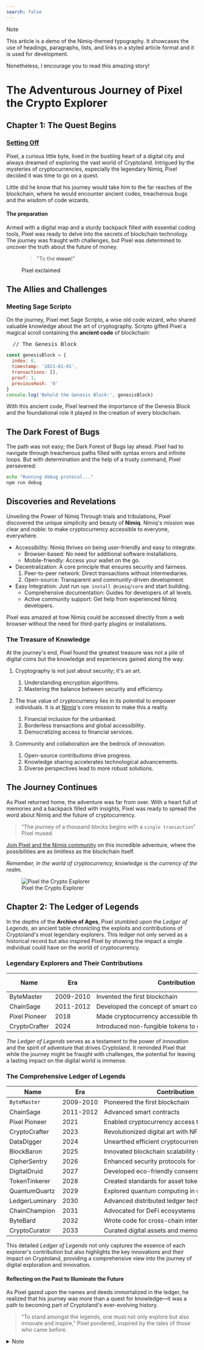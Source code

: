 ```yaml
---
search: false
---
```


> [!NOTE]
> This article is a demo of the Nimiq-themed typography. It showcases the use of headings, paragraphs, lists, and links in a styled article format and it is used for development.
>
> Nonetheless, I encourage you to read this amazing story!

# The Adventurous Journey of Pixel the Crypto Explorer

## Chapter 1: The Quest Begins

<h3 id="setting-off">
<a href="#setting-off" aria-hidden="true" class="header-anchor">
Setting Off
</a>
</h3>

Pixel, a curious little byte, lived in the bustling heart of a digital city and always dreamed of exploring the vast world of Cryptoland. Intrigued by the mysteries of cryptocurrencies, especially the legendary Nimiq, Pixel decided it was time to go on a quest.

Little did he know that his journey would take him to the far reaches of the blockchain, where he would encounter ancient codes, treacherous bugs and the wisdom of code wizards.

<h4 id="the-preparation" tabindex="-1">The preparation <a href="#the-preparation">&ZeroWidthSpace;</a></h4>

Armed with a digital map and a sturdy backpack filled with essential coding tools, Pixel was ready to delve into the secrets of blockchain technology. The journey was fraught with challenges, but Pixel was determined to uncover the truth about the future of money.

<figure>

> "To the **moon**!"

<figcaption>Pixel exclaimed</figcaption>
</figure>

## The Allies and Challenges

### Meeting Sage Scripto

On the journey, Pixel met Sage Scripto, a wise old code wizard, who shared valuable knowledge about the art of cryptography. Scripto gifted Pixel a magical scroll containing the **ancient code** of blockchain:

<pre>
  <span>// The Genesis Block</span>
</pre>

```javascript
const genesisBlock = {
  index: 0,
  timestamp: '2021-01-01',
  transactions: [],
  proof: 1,
  previousHash: '0'
}
console.log('Behold the Genesis Block:', genesisBlock)
```

With this ancient code, Pixel learned the importance of the Genesis Block and the foundational role it played in the creation of every blockchain.

## The Dark Forest of Bugs

The path was not easy; the Dark Forest of Bugs lay ahead. Pixel had to navigate through treacherous paths filled with syntax errors and infinite loops. But with determination and the help of a trusty command, Pixel persevered:

```bash
echo "Running debug protocol..."
npm run debug
```

## Discoveries and Revelations

Unveiling the Power of Nimiq
Through trials and tribulations, Pixel discovered the unique simplicity and beauty of **Nimiq**. Nimiq's mission was clear and noble: to make cryptocurrency accessible to everyone, everywhere.

- Accessibility: Nimiq thrives on being user-friendly and easy to integrate.
  - Browser-based: No need for additional software installations.
  - Mobile-friendly: Access your wallet on the go.
- Decentralization: A core principle that ensures security and fairness.
  1. Peer-to-peer network: Direct transactions without intermediaries.
  2. Open-source: Transparent and community-driven development.
- Easy Integration: Just run `npm install @nimiq/core` and start building.
  - Comprehensive documentation: Guides for developers of all levels.
  - Active community support: Get help from experienced Nimiq developers.

Pixel was amazed at how Nimiq could be accessed directly from a web browser without the need for third-party plugins or installations.

### The Treasure of Knowledge

At the journey's end, Pixel found the greatest treasure was not a pile of digital coins but the knowledge and experiences gained along the way.

1. Cryptography is not just about security; it's an art.

   1. Understanding encryption algorithms.
   2. Mastering the balance between security and efficiency.

2. The true value of cryptocurrency lies in its potential to empower individuals. It is at [Nimiq](https://nimiq.com/)'s core mission to make this a reality.
   1. Financial inclusion for the unbanked.
   2. Borderless transactions and global accessibility.
   3. Democratizing access to financial services.
3. Community and collaboration are the bedrock of innovation.
   1. Open-source contributions drive progress.
   2. Knowledge sharing accelerates technological advancements.
   3. Diverse perspectives lead to more robust solutions.

## The Journey Continues

As Pixel returned home, the adventure was far from over. With a heart full of memories and a backpack filled with insights, Pixel was ready to spread the word about Nimiq and the future of cryptocurrency.

> "The journey of a thousand blocks begins with a `single transaction`" Pixel mused.

[Join Pixel and the Nimiq community](https://nimiq.com/) on this incredible adventure, where the possibilities are as limitless as the blockchain itself.

_Remember, in the world of cryptocurrency, knowledge is the currency of the realm._

<figure>
<img src="/assets/images/scripto.webp" alt="Pixel the Crypto Explorer" />
<figcaption>Pixel the Crypto Explorer</figcaption>
</figure>

## Chapter 2: The Ledger of Legends

In the depths of the **Archive of Ages**, Pixel stumbled upon the _Ledger of Legends_, an ancient table chronicling the exploits and contributions of Cryptoland's most legendary explorers. This ledger not only served as a historical record but also inspired Pixel by showing the impact a single individual could have on the world of cryptocurrency.

### Legendary Explorers and Their Contributions

| Name          | Era       | Contribution                                        | Legacy Token |
| ------------- | --------- | --------------------------------------------------- | ------------ |
| ByteMaster    | 2009-2010 | Invented the first blockchain                       | `BTC`        |
| ChainSage     | 2011-2012 | Developed the concept of smart contracts            | `ETH`        |
| Pixel Pioneer | 2018      | Made cryptocurrency accessible through web browsers | `NIMIQ`      |
| CryptoCrafter | 2024      | Introduced non-fungible tokens to digital art       | `ARTCOIN`    |

_The Ledger of Legends_ serves as a testament to the power of innovation and the spirit of adventure that drives Cryptoland. It reminded Pixel that while the journey might be fraught with challenges, the potential for leaving a lasting impact on the digital world is immense.

### The Comprehensive Ledger of Legends

| Name           | Era       | Contribution                                   | Key Innovation                  | Impact                                                          |
| -------------- | --------- | ---------------------------------------------- | ------------------------------- | --------------------------------------------------------------- |
| `ByteMaster`   | 2009-2010 | Pioneered the first blockchain                 | Blockchain technology           | Laid the foundation for cryptocurrencies                        |
| ChainSage      | 2011-2012 | Advanced smart contracts                       | Smart contract framework        | Enabled complex decentralized applications                      |
| Pixel Pioneer  | 2021      | Enabled cryptocurrency access through browsers | Web-based cryptocurrency access | Made cryptocurrencies accessible to a wider audience            |
| CryptoCrafter  | 2023      | Revolutionized digital art with NFTs           | Non-fungible tokens (NFTs)      | Opened new markets for digital art and collectibles             |
| DataDigger     | 2024      | Unearthed efficient cryptocurrency mining      | Sustainable mining methods      | Reduced the environmental impact of mining                      |
| BlockBaron     | 2025      | Innovated blockchain scalability solutions     | Scalability protocols           | Enhanced transaction speed and volume capacity                  |
| CipherSentry   | 2026      | Enhanced security protocols for exchanges      | Advanced encryption methods     | Improved the security and trust in cryptocurrency transactions  |
| DigitalDruid   | 2027      | Developed eco-friendly consensus algorithms    | Green consensus mechanisms      | Mitigated the environmental impact of blockchain technology     |
| TokenTinkerer  | 2028      | Created standards for asset tokenization       | Tokenization standards          | Facilitated the digital representation of real-world assets     |
| QuantumQuartz  | 2029      | Explored quantum computing in cryptography     | Quantum-resistant algorithms    | Prepared Cryptoland for the advent of quantum computing         |
| LedgerLuminary | 2030      | Advanced distributed ledger technology         | Distributed ledger innovations  | Expanded the applications of blockchain beyond cryptocurrencies |
| ChainChampion  | 2031      | Advocated for DeFi ecosystems                  | Decentralized finance models    | Promoted financial inclusion and innovation                     |
| ByteBard       | 2032      | Wrote code for cross-chain interoperability    | Cross-chain technology          | Enabled seamless transactions across different blockchains      |
| CryptoCurator  | 2033      | Curated digital assets and memorabilia         | Digital asset curation          | Preserved the heritage and culture of Cryptoland                |

This detailed _Ledger of Legends_ not only captures the essence of each explorer's contribution but also highlights the key innovations and their impact on Cryptoland, providing a comprehensive view into the journey of digital exploration and innovation.

#### Reflecting on the Past to Illuminate the Future

As Pixel gazed upon the names and deeds immortalized in the ledger, he realized that his journey was more than a quest for knowledge—it was a path to becoming part of Cryptoland's ever-evolving history.

> "To stand amongst the legends, one must not only explore but also innovate and inspire," Pixel pondered, inspired by the tales of those who came before.

<details>

<summary>Note</summary>

The Ledger of Legends serves as a testament to the power of innovation and the spirit of adventure that drives Cryptoland. It reminded Pixel that while the journey might be fraught with challenges, the potential for leaving a lasting impact on the digital world is immense.

</details>

<style>
  /* Just for demo purposes */
table {
   td {
     white-space: nowrap;
   }
}
</style>
